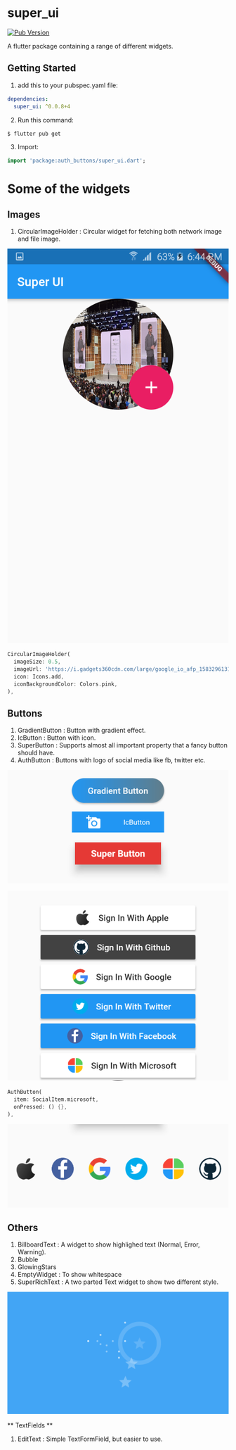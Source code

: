 # super_ui
[![Pub Version](https://img.shields.io/pub/v/super_ui?color=cyan&logo=flutter)](https://https://pub.dev/packages/super_ui)

A flutter package containing a range of different widgets.

## Getting Started

1) add this to your pubspec.yaml file:
```yaml
dependencies:
  super_ui: ^0.0.8+4
```
2) Run this command:
```
$ flutter pub get
```
3) Import:
```dart
import 'package:auth_buttons/super_ui.dart';
```

# Some of the widgets

## Images

1. CircularImageHolder : Circular widget for fetching both network image and file image.

![Example 1](assets/readme_images/circular_image.png)

```dart
CircularImageHolder(
  imageSize: 0.5,
  imageUrl: 'https://i.gadgets360cdn.com/large/google_io_afp_1583296131115.jpg',
  icon: Icons.add,
  iconBackgroundColor: Colors.pink,
),
```

## Buttons

1. GradientButton : Button with gradient effect.
2. IcButton : Button with icon.
3. SuperButton : Supports almost all important property that a fancy button should have.
4. AuthButton : Buttons with logo of social media like fb, twitter etc.

![Example 2](assets/readme_images/buttons.png)

![Example 3](assets/readme_images/auth_buttons.png)
```dart
AuthButton(
  item: SocialItem.microsoft,
  onPressed: () {},
),
```

![Example 4](assets/readme_images/mini_auth_buttons.png)

## Others

1. BillboardText : A widget to show highlighed text (Normal, Error, Warning).
2. Bubble
3. GlowingStars
4. EmptyWidget : To show whitespace
5. SuperRichText : A two parted Text widget to show two different style.

![Example 5](assets/readme_images/glowing_stars.png)

** TextFields **

1. EditText : Simple TextFormField, but easier to use.
